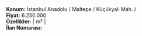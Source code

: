 ## 

**Konum:** İstanbul Anadolu / Maltepe / Küçükyalı Mah. /  
**Fiyat:** 6.250.000  
**Özellikler:**  |  m² |   
**İlan Numarası:** 
